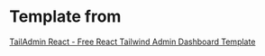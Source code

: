 # Template from 
[TailAdmin React - Free React Tailwind Admin Dashboard Template](https://github.com/TailAdmin/free-react-tailwind-admin-dashboard)
